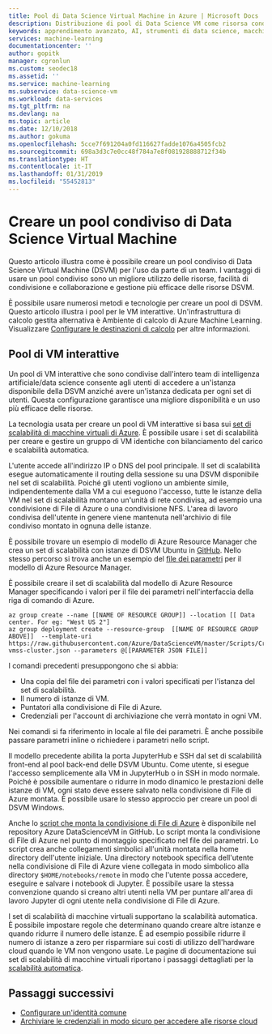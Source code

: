 ```yaml
---
title: Pool di Data Science Virtual Machine in Azure | Microsoft Docs
description: Distribuzione di pool di Data Science VM come risorsa condivisa per un team
keywords: apprendimento avanzato, AI, strumenti di data science, macchina virtuale per data science, analisi geospaziale, processo di data science del team
services: machine-learning
documentationcenter: ''
author: gopitk
manager: cgronlun
ms.custom: seodec18
ms.assetid: ''
ms.service: machine-learning
ms.subservice: data-science-vm
ms.workload: data-services
ms.tgt_pltfrm: na
ms.devlang: na
ms.topic: article
ms.date: 12/10/2018
ms.author: gokuma
ms.openlocfilehash: 5cce7f691204a0fd116627fadde1076a4505fcb2
ms.sourcegitcommit: 698a3d3c7e0cc48f784a7e8f081928888712f34b
ms.translationtype: HT
ms.contentlocale: it-IT
ms.lasthandoff: 01/31/2019
ms.locfileid: "55452813"
---
```

# <a name="create-a-shared-pool-of-data-science-virtual-machines"></a>Creare un pool condiviso di Data Science Virtual Machine

Questo articolo illustra come è possibile creare un pool condiviso di Data Science Virtual Machine (DSVM) per l'uso da parte di un team. I vantaggi di usare un pool condiviso sono un migliore utilizzo delle risorse, facilità di condivisione e collaborazione e gestione più efficace delle risorse DSVM. 

È possibile usare numerosi metodi e tecnologie per creare un pool di DSVM. Questo articolo illustra i pool per le VM interattive. Un'infrastruttura di calcolo gestita alternativa è Ambiente di calcolo di Azure Machine Learning. Visualizzare [Configurare le destinazioni di calcolo](../service/how-to-set-up-training-targets.md#amlcompute) per altre informazioni.

## <a name="interactive-vm-pool"></a>Pool di VM interattive

Un pool di VM interattive che sono condivise dall'intero team di intelligenza artificiale/data science consente agli utenti di accedere a un'istanza disponibile della DSVM anziché avere un'istanza dedicata per ogni set di utenti. Questa configurazione garantisce una migliore disponibilità e un uso più efficace delle risorse. 

La tecnologia usata per creare un pool di VM interattive si basa sui [set di scalabilità di macchine virtuali di Azure](https://docs.microsoft.com/azure/virtual-machine-scale-sets/). È possibile usare i set di scalabilità per creare e gestire un gruppo di VM identiche con bilanciamento del carico e scalabilità automatica. 

L'utente accede all'indirizzo IP o DNS del pool principale. Il set di scalabilità esegue automaticamente il routing della sessione su una DSVM disponibile nel set di scalabilità. Poiché gli utenti vogliono un ambiente simile, indipendentemente dalla VM a cui eseguono l'accesso, tutte le istanze della VM nel set di scalabilità montano un'unità di rete condivisa, ad esempio una condivisione di File di Azure o una condivisione NFS. L'area di lavoro condivisa dell'utente in genere viene mantenuta nell'archivio di file condiviso montato in ognuna delle istanze. 

È possibile trovare un esempio di modello di Azure Resource Manager che crea un set di scalabilità con istanze di DSVM Ubuntu in [GitHub](https://raw.githubusercontent.com/Azure/DataScienceVM/master/Scripts/CreateDSVM/Ubuntu/dsvm-vmss-cluster.json). Nello stesso percorso si trova anche un esempio del [file dei parametri](https://raw.githubusercontent.com/Azure/DataScienceVM/master/Scripts/CreateDSVM/Ubuntu/dsvm-vmss-cluster.parameters.json) per il modello di Azure Resource Manager. 

È possibile creare il set di scalabilità dal modello di Azure Resource Manager specificando i valori per il file dei parametri nell'interfaccia della riga di comando di Azure. 

```
az group create --name [[NAME OF RESOURCE GROUP]] --location [[ Data center. For eg: "West US 2"]
az group deployment create --resource-group  [[NAME OF RESOURCE GROUP ABOVE]]  --template-uri https://raw.githubusercontent.com/Azure/DataScienceVM/master/Scripts/CreateDSVM/Ubuntu/dsvm-vmss-cluster.json --parameters @[[PARAMETER JSON FILE]]
```
I comandi precedenti presuppongono che si abbia:
* Una copia del file dei parametri con i valori specificati per l'istanza del set di scalabilità.
* Il numero di istanze di VM.
* Puntatori alla condivisione di File di Azure.
* Credenziali per l'account di archiviazione che verrà montato in ogni VM. 

Nei comandi si fa riferimento in locale al file dei parametri. È anche possibile passare parametri inline o richiedere i parametri nello script.  

Il modello precedente abilita la porta JupyterHub e SSH dal set di scalabilità front-end al pool back-end delle DSVM Ubuntu. Come utente, si esegue l'accesso semplicemente alla VM in JupyterHub o in SSH in modo normale. Poiché è possibile aumentare o ridurre in modo dinamico le prestazioni delle istanze di VM, ogni stato deve essere salvato nella condivisione di File di Azure montata. È possibile usare lo stesso approccio per creare un pool di DSVM Windows. 

Anche lo [script che monta la condivisione di File di Azure](https://raw.githubusercontent.com/Azure/DataScienceVM/master/Extensions/General/mountazurefiles.sh) è disponibile nel repository Azure DataScienceVM in GitHub. Lo script monta la condivisione di File di Azure nel punto di montaggio specificato nel file dei parametri. Lo script crea anche collegamenti simbolici all'unità montata nella home directory dell'utente iniziale. Una directory notebook specifica dell'utente nella condivisione di File di Azure viene collegata in modo simbolico alla directory `$HOME/notebooks/remote` in modo che l'utente possa accedere, eseguire e salvare i notebook di Jupyter. È possibile usare la stessa convenzione quando si creano altri utenti nella VM per puntare all'area di lavoro Jupyter di ogni utente nella condivisione di File di Azure. 

I set di scalabilità di macchine virtuali supportano la scalabilità automatica. È possibile impostare regole che determinano quando creare altre istanze e quando ridurre il numero delle istanze. È ad esempio possibile ridurre il numero di istanze a zero per risparmiare sui costi di utilizzo dell'hardware cloud quando le VM non vengono usate. Le pagine di documentazione sui set di scalabilità di macchine virtuali riportano i passaggi dettagliati per la [scalabilità automatica](https://docs.microsoft.com/azure/virtual-machine-scale-sets/virtual-machine-scale-sets-autoscale-overview).

## <a name="next-steps"></a>Passaggi successivi

* [Configurare un'identità comune](dsvm-common-identity.md)
* [Archiviare le credenziali in modo sicuro per accedere alle risorse cloud](dsvm-secure-access-keys.md)















